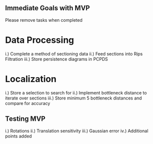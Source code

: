 ## Immediate Goals with MVP
Please remove tasks when completed

# Data Processing
i.)   Complete a method of sectioning data
ii.)  Feed sections into Rips Filtration
iii.) Store persistence diagrams in PCPDS
# Localization
i.)   Store a selection to search for
ii.)  Implement bottleneck distance to iterate over sections
iii.) Store minimum 5 bottleneck distances and compare for accuracy

## Testing MVP
i.)   Rotations
ii.)  Translation sensitivity
iii.) Gaussian error
iv.)  Additional points added
